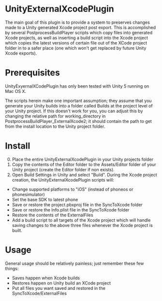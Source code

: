 # UnityExternalXcodePlugin
The main goal of this plugin is to provide a system to preserves changes made to a Unity generated Xcode project post export. This is accomplished by several PostprocessBuildPlayer scripts which copy files into generated Xcode projects, as well as inserting a build script into the Xcode project which copies the latest versions of certain file out of the XCode project folder in to a safer place (one which won't get replaced by future Unity Xcode exports).

# Prerequisites
UnityExyernalXCodePlugin has only been tested with Unity 5 running on Mac OS X.

The scripts herein make one important assumption; they assume that you generate your Unity builds into a folder called Builds at the project level of your Unity project.  If this doesn't work for you, you can adjust this by changing the relative path for working_directory in PostprocessBuildPlayer_ExternalXcode2; it should contain the path to get from the install location to the Unity project folder.

# Install
0. Place the entire UnityExternalXcodePlugin in your Unity projects folder
1. Copy the contents of the Editor folder to the Assets/Editor folder of your Unity project (create the Editor folder if non exists).
2. Open Build Settings in Unity and select "Build". During the Xcode project creation, the UnityExternalXcodePlugin scripts will:
  * Change supported platforms to "iOS" (instead of phoneos or phonesimulator)
  * Set the base SDK to latest phone
  * Save or restore the project.pbxproj file in the SyncToXcode folder
  * Save or restore the Info.plist file in the SyncToXcode folder
  * Restore the contents of the ExternalFiles
  * Add a build script to all targets of the Xcode project which will handle saving changes to the above three files whenever the Xcode project is built.

# Usage
General usage should be relatively painless; just remember these few things:

* Saves happen when Xcode builds
* Restores happen on Unity build an XCode project
* Put all files you want saved and restored in the SyncToXcode/ExternalFiles
